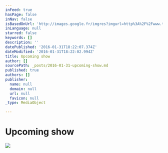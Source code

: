 ```yaml
---
inFeed: true
hasPage: false
inNav: false
isBasedOnUrl: 'http://images.google.fr/imgres?imgurl=http%3A%2F%2Fwww.telegraph.co.uk%2Fcontent%2Fdam%2Ffilm%2Fsuits%2Fsuitdanielbond-xlarge.jpg&imgrefurl=http%3A%2F%2Fwww.telegraph.co.uk%2Ffilm%2Fjames-bond-spectre%2Fdaniel-craig-007-casino-royale-skyfall%2F&h=721&w=1280&tbnid=uRkmPwUJzBpXNM%3A&docid=X0g_5AUIBJJgNM&ei=XEquVpmsB4XqatmbmLAG&tbm=isch&iact=rc&uact=3&dur=399&page=1&start=0&ndsp=26&ved=0ahUKEwiZypCxz9TKAhUFtRoKHdkNBmYQrQMIYDAP'
inLanguage: null
starred: false
keywords: []
description: ''
datePublished: '2016-01-31T18:22:07.374Z'
dateModified: '2016-01-31T18:22:02.994Z'
title: Upcoming show
author: []
sourcePath: _posts/2016-01-31-upcoming-show.md
published: true
authors: []
publisher:
  name: null
  domain: null
  url: null
  favicon: null
_type: MediaObject

---
```

# Upcoming show
![](https://the-grid-user-content.s3-us-west-2.amazonaws.com/ed0d9b03-334f-4eb6-b3c5-aa14433f1a5b.jpg)